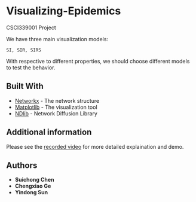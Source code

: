 # Visualizing-Epidemics
CSCI339001 Project

We have three main visualization models: 
```
SI, SIR, SIRS
```
With respective to different properties, we should choose different models to test the behavior.




## Built With

* [Networkx](https://networkx.github.io) - The network structure
* [Matplotlib](https://matplotlib.org) - The visualization tool
* [NDlib](https://ndlib.readthedocs.io/en/latest/index.html) - Network Diffusion Library

## Additional information
Please see the [recorded video]() for more detailed explaination and demo.


## Authors

* **Suichong Chen**
* **Chengxiao Ge**
* **Yindong Sun**
